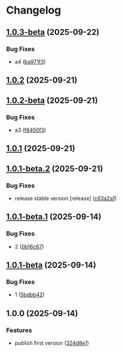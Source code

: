 # Changelog

## [1.0.3-beta](https://github.com/li-yechao/test-release-please-yc/compare/test-release-please-yc-a-v1.0.2...test-release-please-yc-a-v1.0.3-beta) (2025-09-22)


### Bug Fixes

* a4 ([ba971f3](https://github.com/li-yechao/test-release-please-yc/commit/ba971f312c28e2e5ab6005d1accae0378b0354f1))

## [1.0.2](https://github.com/li-yechao/test-release-please-yc/compare/test-release-please-yc-a-v1.0.2-beta...test-release-please-yc-a-v1.0.2) (2025-09-21)

## [1.0.2-beta](https://github.com/li-yechao/test-release-please-yc/compare/test-release-please-yc-a-v1.0.1...test-release-please-yc-a-v1.0.2-beta) (2025-09-21)


### Bug Fixes

* a3 ([f8450f3](https://github.com/li-yechao/test-release-please-yc/commit/f8450f3718f3debb0b0c3bc62802b120a40c9832))

## [1.0.1](https://github.com/li-yechao/test-release-please-yc/compare/test-release-please-yc-a-v1.0.1-beta.2...test-release-please-yc-a-v1.0.1) (2025-09-21)

## [1.0.1-beta.2](https://github.com/li-yechao/test-release-please-yc/compare/test-release-please-yc-a-v1.0.1-beta.1...test-release-please-yc-a-v1.0.1-beta.2) (2025-09-21)


### Bug Fixes

* release stable version [release] ([c63a2a1](https://github.com/li-yechao/test-release-please-yc/commit/c63a2a1c08721556898e2183d2b3233c8ade76e1))

## [1.0.1-beta.1](https://github.com/li-yechao/test-release-please-yc/compare/test-release-please-yc-a-v1.0.1-beta...test-release-please-yc-a-v1.0.1-beta.1) (2025-09-14)


### Bug Fixes

* 2 ([0b16c67](https://github.com/li-yechao/test-release-please-yc/commit/0b16c67d4146a6f1cbe56325f87a17421de5183a))

## [1.0.1-beta](https://github.com/li-yechao/test-release-please-yc/compare/test-release-please-yc-a-v1.0.0...test-release-please-yc-a-v1.0.1-beta) (2025-09-14)


### Bug Fixes

* 1 ([5bdbb42](https://github.com/li-yechao/test-release-please-yc/commit/5bdbb42903630878e0d292264b339d6c28c2ff35))

## 1.0.0 (2025-09-14)


### Features

* publish first version ([324d8e1](https://github.com/li-yechao/test-release-please-yc/commit/324d8e1f1bd6cc4cba769410bf09319b1bc49a78))
